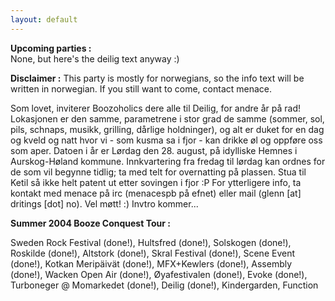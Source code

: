 ```yaml
---
layout: default
---
```


**Upcoming parties :**  
None, but here's the deilig text anyway :)

**Disclaimer :** This party is mostly for norwegians, so the info text will
be written in norwegian. If you still want to come, contact menace.

Som lovet, inviterer Boozoholics dere alle til Deilig, for andre år på rad!
Lokasjonen er den samme, parametrene i stor grad de samme (sommer, sol, pils,
schnaps, musikk, grilling, dårlige holdninger), og alt er duket for en dag og
kveld og natt hvor vi - som kusma sa i fjor - kan drikke øl og oppføre oss
som aper. Datoen i år er Lørdag den 28. august, på idylliske Hemnes i
Aurskog-Høland kommune. Innkvartering fra fredag til lørdag kan ordnes for de
som vil begynne tidlig; ta med telt for overnatting på plassen. Stua til
Ketil så ikke helt patent ut etter sovingen i fjor :P For ytterligere info,
ta kontakt med menace på irc (menacespb på efnet) eller mail (glenn [at]
dritings [dot] no). Vel møtt! :) Invtro kommer...


**Summer 2004 Booze Conquest Tour :**

Sweden Rock Festival (done!), Hultsfred (done!), Solskogen (done!),
Roskilde (done!), Altstork (done!), Skral Festival (done!),
Scene Event (done!), Kotkan Meripäivät (done!), MFX+Kewlers (done!),
Assembly (done!), Wacken Open Air (done!), Øyafestivalen (done!),
Evoke (done!), Turboneger @ Momarkedet (done!), Deilig (done!),
Kindergarden, Function
